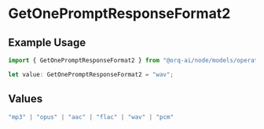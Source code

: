 # GetOnePromptResponseFormat2

## Example Usage

```typescript
import { GetOnePromptResponseFormat2 } from "@orq-ai/node/models/operations";

let value: GetOnePromptResponseFormat2 = "wav";
```

## Values

```typescript
"mp3" | "opus" | "aac" | "flac" | "wav" | "pcm"
```